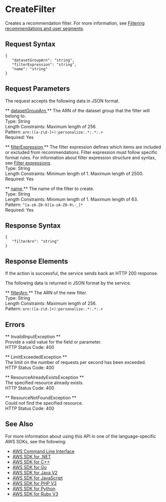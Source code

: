 # CreateFilter<a name="API_CreateFilter"></a>

Creates a recommendation filter\. For more information, see [Filtering recommendations and user segments](filter.md)\.

## Request Syntax<a name="API_CreateFilter_RequestSyntax"></a>

```
{
   "datasetGroupArn": "string",
   "filterExpression": "string",
   "name": "string"
}
```

## Request Parameters<a name="API_CreateFilter_RequestParameters"></a>

The request accepts the following data in JSON format\.

 ** [ datasetGroupArn ](#API_CreateFilter_RequestSyntax) **   <a name="personalize-CreateFilter-request-datasetGroupArn"></a>
The ARN of the dataset group that the filter will belong to\.  
Type: String  
Length Constraints: Maximum length of 256\.  
Pattern: `arn:([a-z\d-]+):personalize:.*:.*:.+`   
Required: Yes

 ** [ filterExpression ](#API_CreateFilter_RequestSyntax) **   <a name="personalize-CreateFilter-request-filterExpression"></a>
The filter expression defines which items are included or excluded from recommendations\. Filter expression must follow specific format rules\. For information about filter expression structure and syntax, see [Filter expressions](filter-expressions.md)\.  
Type: String  
Length Constraints: Minimum length of 1\. Maximum length of 2500\.  
Required: Yes

 ** [ name ](#API_CreateFilter_RequestSyntax) **   <a name="personalize-CreateFilter-request-name"></a>
The name of the filter to create\.  
Type: String  
Length Constraints: Minimum length of 1\. Maximum length of 63\.  
Pattern: `^[a-zA-Z0-9][a-zA-Z0-9\-_]*`   
Required: Yes

## Response Syntax<a name="API_CreateFilter_ResponseSyntax"></a>

```
{
   "filterArn": "string"
}
```

## Response Elements<a name="API_CreateFilter_ResponseElements"></a>

If the action is successful, the service sends back an HTTP 200 response\.

The following data is returned in JSON format by the service\.

 ** [ filterArn ](#API_CreateFilter_ResponseSyntax) **   <a name="personalize-CreateFilter-response-filterArn"></a>
The ARN of the new filter\.  
Type: String  
Length Constraints: Maximum length of 256\.  
Pattern: `arn:([a-z\d-]+):personalize:.*:.*:.+` 

## Errors<a name="API_CreateFilter_Errors"></a>

 ** InvalidInputException **   
Provide a valid value for the field or parameter\.  
HTTP Status Code: 400

 ** LimitExceededException **   
The limit on the number of requests per second has been exceeded\.  
HTTP Status Code: 400

 ** ResourceAlreadyExistsException **   
The specified resource already exists\.  
HTTP Status Code: 400

 ** ResourceNotFoundException **   
Could not find the specified resource\.  
HTTP Status Code: 400

## See Also<a name="API_CreateFilter_SeeAlso"></a>

For more information about using this API in one of the language\-specific AWS SDKs, see the following:
+  [ AWS Command Line Interface](https://docs.aws.amazon.com/goto/aws-cli/personalize-2018-05-22/CreateFilter) 
+  [ AWS SDK for \.NET](https://docs.aws.amazon.com/goto/DotNetSDKV3/personalize-2018-05-22/CreateFilter) 
+  [ AWS SDK for C\+\+](https://docs.aws.amazon.com/goto/SdkForCpp/personalize-2018-05-22/CreateFilter) 
+  [ AWS SDK for Go](https://docs.aws.amazon.com/goto/SdkForGoV1/personalize-2018-05-22/CreateFilter) 
+  [ AWS SDK for Java V2](https://docs.aws.amazon.com/goto/SdkForJavaV2/personalize-2018-05-22/CreateFilter) 
+  [ AWS SDK for JavaScript](https://docs.aws.amazon.com/goto/AWSJavaScriptSDK/personalize-2018-05-22/CreateFilter) 
+  [ AWS SDK for PHP V3](https://docs.aws.amazon.com/goto/SdkForPHPV3/personalize-2018-05-22/CreateFilter) 
+  [ AWS SDK for Python](https://docs.aws.amazon.com/goto/boto3/personalize-2018-05-22/CreateFilter) 
+  [ AWS SDK for Ruby V3](https://docs.aws.amazon.com/goto/SdkForRubyV3/personalize-2018-05-22/CreateFilter) 
